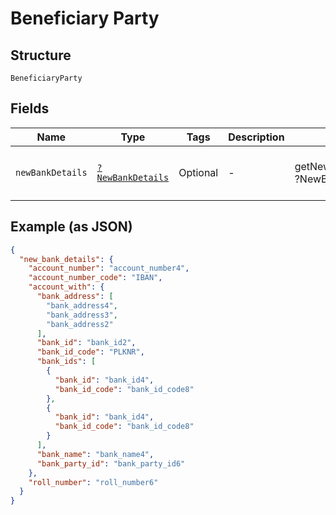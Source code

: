 
# Beneficiary Party

## Structure

`BeneficiaryParty`

## Fields

| Name | Type | Tags | Description | Getter | Setter |
|  --- | --- | --- | --- | --- | --- |
| `newBankDetails` | [`?NewBankDetails`](../../doc/models/new-bank-details.md) | Optional | - | getNewBankDetails(): ?NewBankDetails | setNewBankDetails(?NewBankDetails newBankDetails): void |

## Example (as JSON)

```json
{
  "new_bank_details": {
    "account_number": "account_number4",
    "account_number_code": "IBAN",
    "account_with": {
      "bank_address": [
        "bank_address4",
        "bank_address3",
        "bank_address2"
      ],
      "bank_id": "bank_id2",
      "bank_id_code": "PLKNR",
      "bank_ids": [
        {
          "bank_id": "bank_id4",
          "bank_id_code": "bank_id_code8"
        },
        {
          "bank_id": "bank_id4",
          "bank_id_code": "bank_id_code8"
        }
      ],
      "bank_name": "bank_name4",
      "bank_party_id": "bank_party_id6"
    },
    "roll_number": "roll_number6"
  }
}
```

